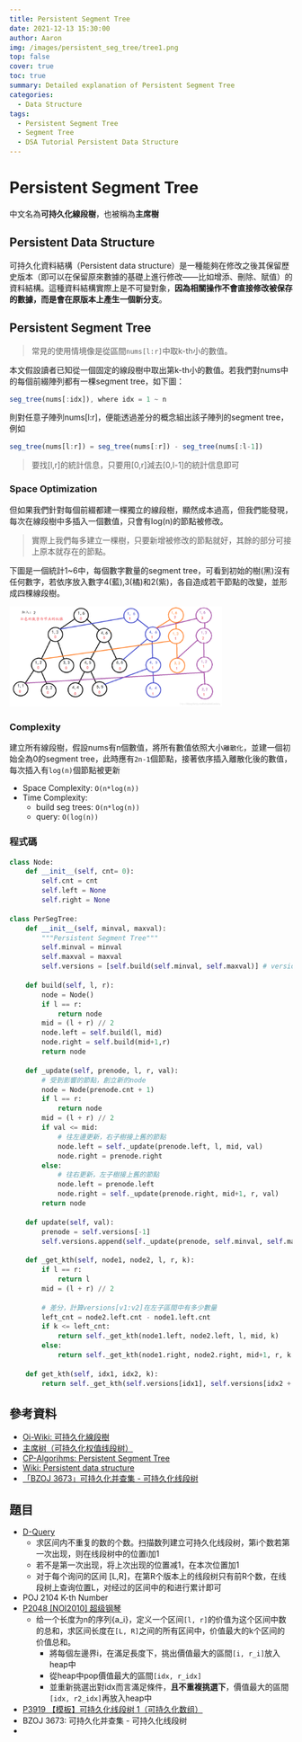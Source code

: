 ```yaml
---
title: Persistent Segment Tree
date: 2021-12-13 15:30:00
author: Aaron
img: /images/persistent_seg_tree/tree1.png
top: false
cover: true 
toc: true
summary: Detailed explanation of Persistent Segment Tree
categories: 
  - Data Structure
tags: 
  - Persistent Segment Tree
  - Segment Tree
  - DSA Tutorial Persistent Data Structure
---
```


# Persistent Segment Tree

中文名為**可持久化線段樹**，也被稱為**主席樹**

## Persistent Data Structure

可持久化資料結構（Persistent data structure）是一種能夠在修改之後其保留歷史版本（即可以在保留原來數據的基礎上進行修改——比如增添、刪除、賦值）的資料結構。這種資料結構實際上是不可變對象，**因為相關操作不會直接修改被保存的數據，而是會在原版本上產生一個新分支**。


## Persistent Segment Tree

> 常見的使用情境像是從區間`nums[l:r]`中取k-th小的數值。

本文假設讀者已知從一個固定的線段樹中取出第k-th小的數值。若我們對nums中的每個前綴陣列都有一棵segment tree，如下圖：
```js
seg_tree(nums[:idx]), where idx = 1 ~ n
```

則對任意子陣列nums[l:r]，便能透過差分的概念組出該子陣列的segment tree，例如
```js
seg_tree(nums[l:r]) = seg_tree(nums[:r]) - seg_tree(nums[:l-1])
```

> 要找[l,r]的統計信息，只要用[0,r]減去[0,l-1]的統計信息即可

### Space Optimization

但如果我們針對每個前綴都建一棵獨立的線段樹，顯然成本過高，但我們能發現，每次在線段樹中多插入一個數值，只會有log(n)的節點被修改。

> 實際上我們每多建立一棵樹，只要新增被修改的節點就好，其餘的部分可接上原本就存在的節點。

下圖是一個統計1~6中，每個數字數量的segment tree，可看到初始的樹(黑)沒有任何數字，若依序放入數字4(藍),3(橘)和2(紫)，各自造成若干節點的改變，並形成四棵線段樹。

<img src="/images/persistent_seg_tree/tree2.png" width="75%" height="75%">

### Complexity

建立所有線段樹，假設nums有n個數值，將所有數值依照大小`離散化`，並建一個初始全為0的segment tree，此時應有`2n-1`個節點，接著依序插入離散化後的數值，每次插入有`log(n)`個節點被更新

- Space Complexity: `O(n*log(n))`
- Time Complexity: 
  - build seg trees: `O(n*log(n))`
  - query: `O(log(n))`


### 程式碼

```python
class Node:
    def __init__(self, cnt= 0):
        self.cnt = cnt
        self.left = None
        self.right = None

class PerSegTree:
    def __init__(self, minval, maxval):
        """Persistent Segment Tree"""
        self.minval = minval
        self.maxval = maxval
        self.versions = [self.build(self.minval, self.maxval)] # versions of tree
        
    def build(self, l, r):
        node = Node()
        if l == r:
            return node
        mid = (l + r) // 2
        node.left = self.build(l, mid)
        node.right = self.build(mid+1,r)
        return node
    
    def _update(self, prenode, l, r, val):
        # 受到影響的節點，創立新的node
        node = Node(prenode.cnt + 1)
        if l == r:
            return node
        mid = (l + r) // 2
        if val <= mid:
            # 往左邊更新，右子樹接上舊的節點
            node.left = self._update(prenode.left, l, mid, val)
            node.right = prenode.right
        else:
            # 往右更新，左子樹接上舊的節點
            node.left = prenode.left
            node.right = self._update(prenode.right, mid+1, r, val)
        return node

    def update(self, val):
        prenode = self.versions[-1]
        self.versions.append(self._update(prenode, self.minval, self.maxval, val))
    
    def _get_kth(self, node1, node2, l, r, k):
        if l == r:
            return l
        mid = (l + r) // 2

        # 差分，計算versions[v1:v2]在左子區間中有多少數量
        left_cnt = node2.left.cnt - node1.left.cnt
        if k <= left_cnt:
            return self._get_kth(node1.left, node2.left, l, mid, k)
        else:
            return self._get_kth(node1.right, node2.right, mid+1, r, k - left_cnt)

    def get_kth(self, idx1, idx2, k):
        return self._get_kth(self.versions[idx1], self.versions[idx2 + 1], self.minval, self.maxval, k)
```




## 參考資料
- [Oi-Wiki: 可持久化線段樹](https://oi-wiki.org/ds/persistent-seg/)
- [主席树（可持久化权值线段树）](https://blog.csdn.net/hzerotole/article/details/109633562)
- [CP-Algorihms: Persistent Segment Tree](https://cp-algorithms.com/data_structures/segment_tree.html#toc-tgt-12)
- [Wiki: Persistent data structure](https://en.wikipedia.org/wiki/Persistent_data_structure)
- [「BZOJ 3673」可持久化并查集 - 可持久化线段树](https://oi.men.ci/bzoj-3673/)


## 題目
- [D-Query](https://www.spoj.com/problems/DQUERY/)
  - 求区间内不重复的数的个数。扫描数列建立可持久化线段树，第i个数若第一次出现，则在线段树中的位置i加1
  - 若不是第一次出现，将上次出现的位置减1，在本次位置加1
  - 对于每个询问的区间 [L,R]，在第R个版本上的线段树只有前R个数，在线段树上查询位置L，对经过的区间中的和进行累计即可
- POJ 2104 K-th Number
- [P2048 [NOI2010] 超级钢琴](https://www.luogu.com.cn/problem/P2048)
  - 给一个长度为n的序列{a_i}，定义一个区间`[l, r]`的价值为这个区间中数的总和，求区间长度在`[L, R]`之间的所有区间中，价值最大的k个区间的价值总和。
    - 將每個左邊界i，在滿足長度下，挑出價值最大的區間`[i, r_i]`放入heap中
    - 從heap中pop價值最大的區間`[idx, r_idx]`
    - 並重新挑選出對idx而言滿足條件，**且不重複挑選下**，價值最大的區間`[idx, r2_idx]`再放入heap中
- [P3919 【模板】可持久化线段树 1（可持久化数组）](https://www.luogu.com.cn/problem/P3919)
- BZOJ 3673: 可持久化并查集 - 可持久化线段树
- 
